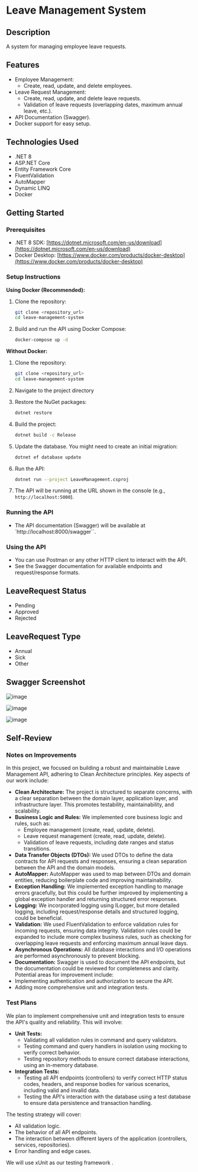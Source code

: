 # Leave Management System

## Description

A system for managing employee leave requests.

## Features

* Employee Management:
    * Create, read, update, and delete employees.
* Leave Request Management:
    * Create, read, update, and delete leave requests.
    * Validation of leave requests (overlapping dates, maximum annual leave, etc.).
* API Documentation (Swagger).
* Docker support for easy setup.

## Technologies Used

* .NET 8
* ASP.NET Core
* Entity Framework Core
* FluentValidation
* AutoMapper
* Dynamic LINQ
* Docker

## Getting Started

### Prerequisites

* .NET 8 SDK: [https://dotnet.microsoft.com/en-us/download](https://dotnet.microsoft.com/en-us/download)
* Docker Desktop: [https://www.docker.com/products/docker-desktop](https://www.docker.com/products/docker-desktop)

### Setup Instructions

**Using Docker (Recommended):**

1.  Clone the repository:

    ```bash
    git clone <repository_url>
    cd leave-management-system 
    ```
2.  Build and run the API using Docker Compose:

    ```bash
    docker-compose up -d
    ```

**Without Docker:**

1.  Clone the repository:
    ```bash
    git clone <repository_url>
    cd leave-management-system
    ```
2.  Navigate to the  project directory
3.  Restore the NuGet packages:

    ```bash
    dotnet restore
    ```
4.  Build the project:
    ```bash
    dotnet build -c Release
    ```
5.  Update the database. You might need to create an initial migration:

    ```bash
    dotnet ef database update
    ```
6.  Run the API:

    ```bash
    dotnet run --project LeaveManagement.csproj
    ```
7.  The API will be running at the URL shown in the console (e.g., `http://localhost:5000`).

### Running the API

* The API documentation (Swagger) will be available at `http://localhost:8000/swagger``.

### Using the API

* You can use Postman or any other HTTP client to interact with the API.
* See the Swagger documentation for available endpoints and request/response formats.


## LeaveRequest Status

* Pending
* Approved
* Rejected

## LeaveRequest Type

* Annual
* Sick
* Other


##   Swagger Screenshot
![image](https://github.com/user-attachments/assets/a91b7773-2454-4424-8828-01001dc6c343)

![image](https://github.com/user-attachments/assets/06770ba2-2c23-4864-93b3-42ddfe542198)

![image](https://github.com/user-attachments/assets/6b51cba8-6ada-43f3-b461-99cc2f2481e6)

##   Self-Review

###   Notes on Improvements

In this project, we focused on building a robust and maintainable Leave Management API, adhering to Clean Architecture principles. Key aspects of our work include:

* **Clean Architecture:** The project is structured to separate concerns, with a clear separation between the domain layer, application layer, and infrastructure layer. This promotes testability, maintainability, and scalability.
* **Business Logic and Rules:** We implemented core business logic and rules, such as:
    * Employee management (create, read, update, delete).
    * Leave request management (create, read, update, delete).
    * Validation of leave requests, including date ranges and status transitions.
* **Data Transfer Objects (DTOs):** We used DTOs to define the data contracts for API requests and responses, ensuring a clean separation between the API and the domain models.
* **AutoMapper:** AutoMapper was used to map between DTOs and domain entities, reducing boilerplate code and improving maintainability.
* **Exception Handling:** We implemented exception handling to manage errors gracefully, but this could be further improved by implementing a global exception handler and returning structured error responses.
* **Logging:** We incorporated logging using ILogger, but more detailed logging, including request/response details and structured logging, could be beneficial.
* **Validation:** We used FluentValidation to enforce validation rules for incoming requests, ensuring data integrity.  Validation rules could be expanded to include more complex business rules, such as checking for overlapping leave requests and enforcing maximum annual leave days.
* **Asynchronous Operations:** All database interactions and I/O operations are performed asynchronously to prevent blocking.
* **Documentation:** Swagger is used to document the API endpoints, but the documentation could be reviewed for completeness and clarity.
Potential areas for improvement include:
* Implementing authentication and authorization to secure the API.
* Adding more comprehensive unit and integration tests.

###   Test Plans

We plan to implement comprehensive unit and integration tests to ensure the API's quality and reliability.  This will involve:

* **Unit Tests:**
    * Validating all validation rules in command and query validators.
    * Testing command and query handlers in isolation using mocking to verify correct behavior.
    * Testing repository methods to ensure correct database interactions, using an in-memory database.
* **Integration Tests:**
    * Testing all API endpoints (controllers) to verify correct HTTP status codes, headers, and response bodies for various scenarios, including valid and invalid data.
    * Testing the API's interaction with the database using a test database to ensure data persistence and transaction handling.

The testing strategy will cover:

* All validation logic.
* The behavior of all API endpoints.
* The interaction between different layers of the application (controllers, services, repositories).
* Error handling and edge cases.

We will use xUnit as our testing framework .
